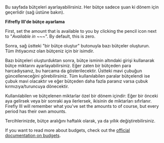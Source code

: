 Bu sayfada bütçeleri ayarlayabilirsiniz. Her bütçe sadece şuan ki dönem için geçerlidir (sağ üstüne bakın).

**Fifrefly III'de bütçe ayarlama**

First, set the amount that is available to you by clicking the pencil icon next to "*Available in ~~~*". By default, this is zero.

Sonra, sağ üstteki "bir bütçe oluştur" butonuyla bazı bütçeler oluşturun. Tüm ihtiyacınız olan bütçeniz için bir isimdir.

Bazı bütçeleri oluşturduktan sonra, bütçe isminin altındaki girişi kullanarak bütçe miktarını ayarlayabilirsiniz. Eğer zaten bir bütçeden para harcadıysanız, bu harcama da gösterilecektir. Üstteki mavi çubuğun güncelleneceğini görebilirsiniz. Tüm kullanılabilen paralar bütçelendi ise çubuk mavi olacaktır ve eğer bütçeden daha fazla paranız varsa çubuk kırmızıya/turuncuya dönecektir.

Kullanılabilen ve bütçelenen miktarlar özel bir dönem içindir: Eğer bir önceki aya gelirsek veya bir sonraki aya ilerlersek, ikisinin de miktarları sıfırlanır. Firefly III will remember what you've set the amounts to of course, but every period has their own amounts.

Tercihlerinizde, bütçe aralığını haftalık olarak, ya da yıllık değiştirebilirsiniz.

If you want to read more about budgets, check out the [official documentation on budgets](https://docs.firefly-iii.org/concepts/budgets).